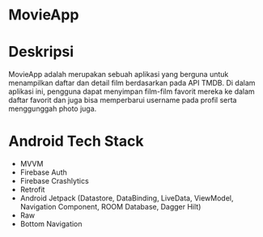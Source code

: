 # MovieApp

# Deskripsi 
MovieApp adalah merupakan sebuah aplikasi yang berguna untuk menampilkan daftar dan detail film berdasarkan pada API TMDB. Di dalam aplikasi ini, pengguna dapat menyimpan film-film favorit mereka ke dalam daftar favorit dan juga bisa memperbarui username pada profil serta menggunggah photo juga.

# Android Tech Stack 

- MVVM
- Firebase Auth
- Firebase Crashlytics
- Retrofit
- Android Jetpack (Datastore, DataBinding, LiveData, ViewModel, Navigation Component, ROOM Database, Dagger Hilt)
- Raw
- Bottom Navigation

